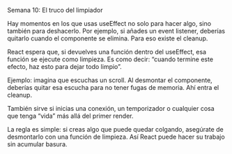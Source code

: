 Semana 10: El truco del limpiador

Hay momentos en los que usas useEffect no solo para hacer algo, sino también para deshacerlo. Por ejemplo, si añades un event listener, deberías quitarlo cuando el componente se elimina. Para eso existe el cleanup.

React espera que, si devuelves una función dentro del useEffect, esa función se ejecute como limpieza. Es como decir: “cuando termine este efecto, haz esto para dejar todo limpio”.

Ejemplo: imagina que escuchas un scroll. Al desmontar el componente, deberías quitar esa escucha para no tener fugas de memoria. Ahí entra el cleanup.

También sirve si inicias una conexión, un temporizador o cualquier cosa que tenga “vida” más allá del primer render.

La regla es simple: si creas algo que puede quedar colgando, asegúrate de desmontarlo con una función de limpieza. Así React puede hacer su trabajo sin acumular basura.
